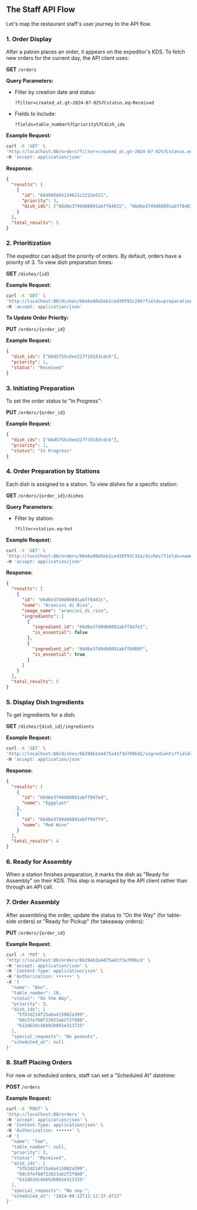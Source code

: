 ## The Staff API Flow

Let's map the restaurant staff's user journey to the API flow.

### 1. Order Display

After a patron places an order, it appears on the expeditor's KDS. To fetch new orders for the current day, the API client uses:

**GET** `/orders`

**Query Parameters:**

- Filter by creation date and status:
  ```
  ?filter=created_at.gt~2024-07-02%7Cstatus.eq~Received
  ```
- Fields to include:
  ```
  ?fields=table_number%7Cpriority%7Cdish_ids
  ```

**Example Request:**

```bash
curl -X 'GET' \
'http://localhost:80/orders?filter=created_at.gt~2024-07-02%7Cstatus.eq~Received&fields=table_number%7Cpriority%7Cdish_ids' \
-H 'accept: application/json'
```

**Response:**

```json
{
  "results": [
    {
      "id": "66d985d43134621c2223e521",
      "priority": 3,
      "dish_ids": ["66d6e3749d60891abff84815", "66d6e3749d60891abff8481c"]
    }
  ],
  "total_results": 5
}
```

### 2. Prioritization

The expeditor can adjust the priority of orders. By default, orders have a priority of 3. To view dish preparation times:

**GET** `/dishes/{id}`

**Example Request:**

```bash
curl -X 'GET' \
'http://localhost:80/dishes/66e6a90a5eb1ced30f93c294?fields=preparation_time' \
-H 'accept: application/json'
```

**To Update Order Priority:**

**PUT** `/orders/{order_id}`

**Example Request:**

```json
{
  "dish_ids": ["66d5755c8ee227f19183cdcb"],
  "priority": 1,
  "status": "Received"
}
```

### 3. Initiating Preparation

To set the order status to "In Progress":

**PUT** `/orders/{order_id}`

**Example Request:**

```json
{
  "dish_ids": ["66d5755c8ee227f19183cdcb"],
  "priority": 1,
  "status": "In Progress"
}
```

### 4. Order Preparation by Stations

Each dish is assigned to a station. To view dishes for a specific station:

**GET** `/orders/{order_id}/dishes`

**Query Parameters:**

- Filter by station:
  ```
  ?filter=station.eq~hot
  ```

**Example Request:**

```bash
curl -X 'GET' \
'http://localhost:80/orders/66e6a90a5eb1ced30f93c32a/dishes?fields=name%7Cingredients%7Cimage_name&filter=station.eq~hot' \
-H 'accept: application/json'
```

**Response:**

```json
{
  "results": [
    {
      "id": "66d6e3749d60891abff8481c",
      "name": "Arancini di Riso",
      "image_name": "arancini_di_riso",
      "ingredients": [
        {
          "ingredient_id": "66d6e3749d60891abff847e1",
          "is_essential": false
        },
        {
          "ingredient_id": "66d6e3749d60891abff8480f",
          "is_essential": true
        }
      ]
    }
  ],
  "total_results": 5
}
```

### 5. Display Dish Ingredients

To get ingredients for a dish:

**GET** `/dishes/{dish_id}/ingredients`

**Example Request:**

```bash
curl -X 'GET' \
'http://localhost:80/dishes/66294b2a4475a41f3e709bd2/ingredients?fields=name' \
-H 'accept: application/json'
```

**Response:**

```json
{
  "results": [
    {
      "id": "66d6e3749d60891abff847ed",
      "name": "Eggplant"
    },
    {
      "id": "66d6e3749d60891abff847f9",
      "name": "Red Wine"
    }
  ],
  "total_results": 4
}
```

### 6. Ready for Assembly

When a station finishes preparation, it marks the dish as "Ready for Assembly" on their KDS. This step is managed by the API client rather than through an API call.

### 7. Order Assembly

After assembling the order, update the status to "On the Way" (for table-side orders) or "Ready for Pickup" (for takeaway orders):

**PUT** `/orders/{order_id}`

**Example Request:**

```bash
curl -X 'PUT' \
'http://localhost:80/orders/66294b2a4475a41f3e709bcd' \
-H 'accept: application/json' \
-H 'Content-Type: application/json' \
-H 'Authorization: ••••••' \
-d '{
  "name": "Ben",
  "table_number": 18,
  "status": "On the Way",
  "priority": 3,
  "dish_ids": [
    "5fb3d21df15a6a415082a399",
    "60c5fe768f23023ab2f2f888",
    "612d63dc4bb92b001e313725"
  ],
  "special_requests": "No peanuts",
  "scheduled_at": null
}'
```

### 8. Staff Placing Orders

For new or scheduled orders, staff can set a "Scheduled At" datetime:

**POST** `/orders`

**Example Request:**

```bash
curl -X 'POST' \
'http://localhost:80/orders' \
-H 'accept: application/json' \
-H 'Content-Type: application/json' \
-H 'Authorization: ••••••' \
-d '{
  "name": "Tom",
  "table_number": null,
  "priority": 3,
  "status": "Received",
  "dish_ids": [
    "5fb3d21df15a6a415082a399",
    "60c5fe768f23023ab2f2f888",
    "612d63dc4bb92b001e313725"
  ],
  "special_requests": "No soy.",
  "scheduled_at": "2024-09-12T12:12:27.471Z"
}'
```
